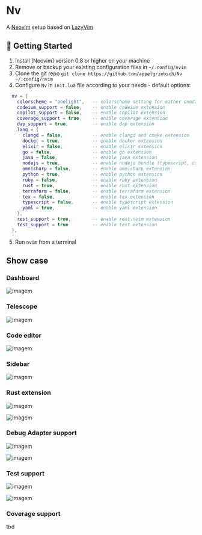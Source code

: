 # Nv

A [Neovim](https://neovim.io) setup based on [LazyVim](https://github.com/LazyVim/LazyVim)

## 🚀 Getting Started

1. Install [Neovim] version 0.8 or higher on your machine
2. Remove or backup your existing configuration files in `~/.config/nvim`
3. Clone the git repo `git clone https://github.com/appelgriebsch/Nv ~/.config/nvim`
4. Configure `Nv` in `init.lua` file according to your needs - default options:
```lua
  nv = {
    colorscheme = "onelight",   -- colorscheme setting for either onedark.nvim or github-theme
    codeium_support = false,    -- enable codeium extension
    copilot_support = false,    -- enable copilot extension
    coverage_support = true,    -- enable coverage extension
    dap_support = true,         -- enable dap extension
    lang = {
      clangd = false,           -- enable clangd and cmake extension
      docker = true,            -- enable docker extension
      elixir = false,           -- enable elixir extension
      go = false,               -- enable go extension
      java = false,             -- enable java extension
      nodejs = true,            -- enable nodejs bundle (typescript, css, html, json)
      omnisharp = false,        -- enable omnisharp extension
      python = true,            -- enable python extension
      ruby = false,             -- enable ruby extension
      rust = true,              -- enable rust extension
      terraform = false,        -- enable terraform extension
      tex = false,              -- enable tex extension
      typescript = false,       -- enable typescript extension
      yaml = true,              -- enable yaml extension
    },
    rest_support = true,        -- enable rest.nvim extension
    test_support = true         -- enable test extension
  },
```
5. Run `nvim` from a terminal

## Show case

### Dashboard

![imagem](https://github.com/appelgriebsch/Nv/assets/6803419/b6eb04fd-0b55-45b2-bfe7-832299b78262)

### Telescope

![imagem](https://github.com/appelgriebsch/Nv/assets/6803419/20a6a7e9-4c4c-4987-a58a-74efd3a946dd)

### Code editor

![imagem](https://github.com/appelgriebsch/Nv/assets/6803419/db355698-801f-472a-bae7-57fe2366290d)

### Sidebar

![imagem](https://github.com/appelgriebsch/Nv/assets/6803419/99b684bc-56b9-49f2-91b4-720e945cafd7)

### Rust extension

![imagem](https://github.com/appelgriebsch/Nv/assets/6803419/ad7d44da-8c5d-4262-a623-5acbd1ad5dd1)

![imagem](https://github.com/appelgriebsch/Nv/assets/6803419/a3202f64-7bf9-4081-b939-e44fce9fc909)

### Debug Adapter support

![imagem](https://github.com/appelgriebsch/Nv/assets/6803419/8545f178-cede-424e-a760-3c0474065d36)

![imagem](https://github.com/appelgriebsch/Nv/assets/6803419/969b99a9-5683-44e4-94bc-13ef5c24b334)

### Test support

![imagem](https://github.com/appelgriebsch/Nv/assets/6803419/8ae18d60-d1db-4c7c-945f-b1f85e8b1641)

![imagem](https://github.com/appelgriebsch/Nv/assets/6803419/235fc864-3f5f-40fa-801f-6023652990df)

### Coverage support

tbd

